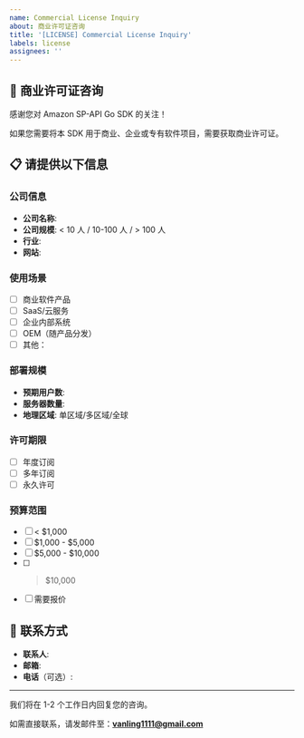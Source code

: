 ```yaml
---
name: Commercial License Inquiry
about: 商业许可证咨询
title: '[LICENSE] Commercial License Inquiry'
labels: license
assignees: ''
---
```


## 💼 商业许可证咨询

感谢您对 Amazon SP-API Go SDK 的关注！

如果您需要将本 SDK 用于商业、企业或专有软件项目，需要获取商业许可证。

## 📋 请提供以下信息

### 公司信息
- **公司名称**:
- **公司规模**: < 10 人 / 10-100 人 / > 100 人
- **行业**:
- **网站**:

### 使用场景
- [ ] 商业软件产品
- [ ] SaaS/云服务
- [ ] 企业内部系统
- [ ] OEM（随产品分发）
- [ ] 其他：

### 部署规模
- **预期用户数**:
- **服务器数量**:
- **地理区域**: 单区域/多区域/全球

### 许可期限
- [ ] 年度订阅
- [ ] 多年订阅
- [ ] 永久许可

### 预算范围
- [ ] < $1,000
- [ ] $1,000 - $5,000
- [ ] $5,000 - $10,000
- [ ] > $10,000
- [ ] 需要报价

## 📧 联系方式

- **联系人**:
- **邮箱**:
- **电话**（可选）:

---

我们将在 1-2 个工作日内回复您的咨询。

如需直接联系，请发邮件至：**vanling1111@gmail.com**

